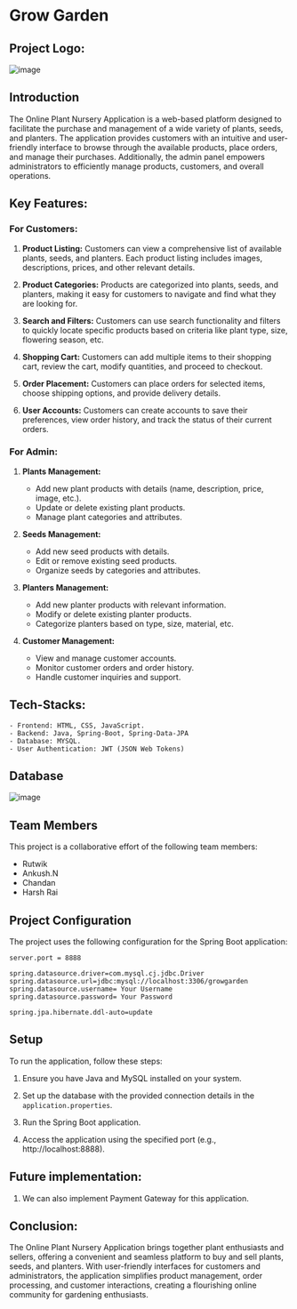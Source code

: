 # Grow Garden

## Project Logo:
![image]([https://github.com/developerrajthakur22/efficient-veil-6767/assets/121308092/28f5fe53-2248-441a-88e3-c843d58acdaf](https://github.com/Ankush-Nmurthy/deluxe-change-1738/blob/main/img/Grow_garden_logo.jpg))

## Introduction

The Online Plant Nursery Application is a web-based platform designed to facilitate the purchase and management of a wide variety of plants, seeds, and planters. The application provides customers with an intuitive and user-friendly interface to browse through the available products, place orders, and manage their purchases. Additionally, the admin panel empowers administrators to efficiently manage products, customers, and overall operations.

## Key Features:

### For Customers:

1. **Product Listing:** Customers can view a comprehensive list of available plants, seeds, and planters. Each product listing includes images, descriptions, prices, and other relevant details.

2. **Product Categories:** Products are categorized into plants, seeds, and planters, making it easy for customers to navigate and find what they are looking for.

3. **Search and Filters:** Customers can use search functionality and filters to quickly locate specific products based on criteria like plant type, size, flowering season, etc.

4. **Shopping Cart:** Customers can add multiple items to their shopping cart, review the cart, modify quantities, and proceed to checkout.
   
5. **Order Placement:** Customers can place orders for selected items, choose shipping options, and provide delivery details.

6. **User Accounts:** Customers can create accounts to save their preferences, view order history, and track the status of their current orders.

### For Admin:

1. **Plants Management:**
    - Add new plant products with details (name, description, price, image, etc.).
    - Update or delete existing plant products.
    - Manage plant categories and attributes.

2. **Seeds Management:**
    - Add new seed products with details.
    - Edit or remove existing seed products.
    - Organize seeds by categories and attributes.

3. **Planters Management:**
    - Add new planter products with relevant information.
    - Modify or delete existing planter products.
    - Categorize planters based on type, size, material, etc.

4. **Customer Management:**
    - View and manage customer accounts.
    - Monitor customer orders and order history.
    - Handle customer inquiries and support.


## Tech-Stacks:
    - Frontend: HTML, CSS, JavaScript.
    - Backend: Java, Spring-Boot, Spring-Data-JPA
    - Database: MYSQL.
    - User Authentication: JWT (JSON Web Tokens)

## Database

![image](https://github.com/developerrajthakur22/efficient-veil-6767/assets/121308092/cd12379f-2bbc-42ee-908f-d1f6cc171926)


## Team Members

This project is a collaborative effort of the following team members:

- Rutwik
- Ankush.N
- Chandan
- Harsh Rai

## Project Configuration

The project uses the following configuration for the Spring Boot application:

```properties
server.port = 8888

spring.datasource.driver=com.mysql.cj.jdbc.Driver
spring.datasource.url=jdbc:mysql://localhost:3306/growgarden
spring.datasource.username= Your Username
spring.datasource.password= Your Password

spring.jpa.hibernate.ddl-auto=update

```
## Setup

To run the application, follow these steps:

1. Ensure you have Java and MySQL installed on your system.

2. Set up the database with the provided connection details in the `application.properties`.

3. Run the Spring Boot application.

4. Access the application using the specified port (e.g., http://localhost:8888).

## Future implementation:
1. We can also implement Payment Gateway for this application.

## Conclusion:
The Online Plant Nursery Application brings together plant enthusiasts and sellers, offering a convenient and seamless platform to buy and sell plants, seeds, and planters. With user-friendly interfaces for customers and administrators, the application simplifies product management, order processing, and customer interactions, creating a flourishing online community for gardening enthusiasts.
    

